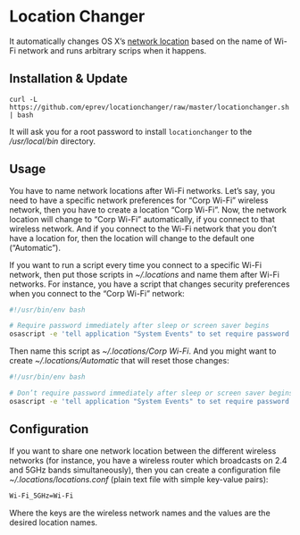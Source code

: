 # Location Changer

It automatically changes OS X’s [network location](https://support.apple.com/en-us/HT202480)
based on the name of Wi-Fi network and runs arbitrary scrips when it happens.

## Installation & Update

```
curl -L https://github.com/eprev/locationchanger/raw/master/locationchanger.sh | bash
```

It will ask you for a root password to install `locationchanger` to the */usr/local/bin* directory.

## Usage

You have to name network locations after Wi-Fi networks. Let’s say, you need to have
a specific network preferences for “Corp Wi-Fi” wireless network, then you have to create
a location “Corp Wi-Fi”. Now, the network location will change to “Corp Wi-Fi” automatically,
if you connect to that wireless network. And if you connect to the Wi-Fi network that you
don’t have a location for, then the location will change to the default one (“Automatic”).

If you want to run a script every time you connect to a specific Wi-Fi network, then put
those scripts in *~/.locations* and name them after Wi-Fi networks. For instance, you have
a script that changes security preferences when you connect to the “Corp Wi-Fi” network:

```bash
#!/usr/bin/env bash

# Require password immediately after sleep or screen saver begins
osascript -e 'tell application "System Events" to set require password to wake of security preferences to true'
```

Then name this script as *~/.locations/Corp Wi-Fi*. And you might want to create
*~/.locations/Automatic* that will reset those changes:

```bash
#!/usr/bin/env bash

# Don’t require password immediately after sleep or screen saver begins
osascript -e 'tell application "System Events" to set require password to wake of security preferences to false'
```

## Configuration

If you want to share one network location between the different wireless networks (for instance, you have a wireless router which broadcasts on 2.4 and 5GHz bands simultaneously), then you can create a configuration file *~/.locations/locations.conf* (plain text file with simple key-value pairs):

```bash
Wi-Fi_5GHz=Wi-Fi
```

Where the keys are the wireless network names and the values are the desired location names.
